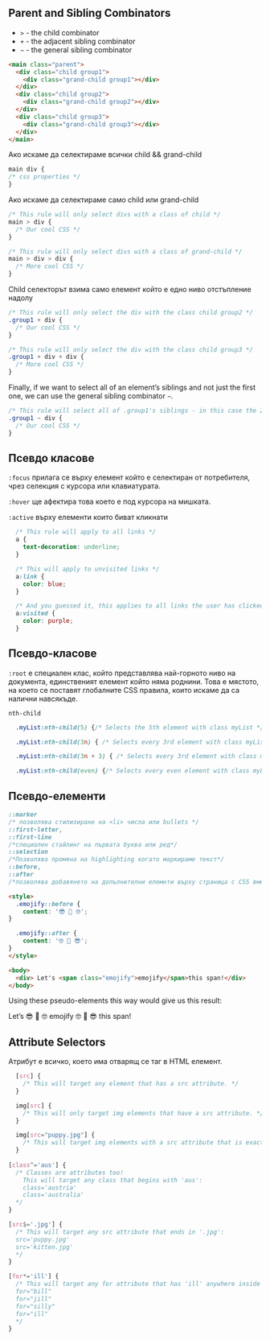 
## Parent and Sibling Combinators

-   `>` - the child combinator
-   `+` - the adjacent sibling combinator
-   `~` - the general sibling combinator

```html
<main class="parent">
  <div class="child group1">
    <div class="grand-child group1"></div>
  </div>
  <div class="child group2">
    <div class="grand-child group2"></div>
  </div>
  <div class="child group3">
    <div class="grand-child group3"></div>
  </div>
</main>
```

Ако искаме да селектираме всички child && grand-child 

```css
main div {
/* css properties */
}
```

Ако искаме да селектираме само child или grand-child

```css
/* This rule will only select divs with a class of child */
main > div {
  /* Our cool CSS */
}

/* This rule will only select divs with a class of grand-child */
main > div > div {
  /* More cool CSS */
}
```

Child селекторът взима само елемент който е едно ниво отстъпление надолу

```css
/* This rule will only select the div with the class child group2 */
.group1 + div {
  /* Our cool CSS */
}

/* This rule will only select the div with the class child group3 */
.group1 + div + div {
  /* More cool CSS */
}
```

Finally, if we want to select all of an element’s siblings and not just the first one, we can use the general sibling combinator `~`.

```css
/* This rule will select all of .group1's siblings - in this case the 2nd and 3rd .child divs */
.group1 ~ div {
  /* Our cool CSS */
}
```


## Псевдо класове 

`:focus` прилага се върху елемент който е селектиран от потребителя, чрез селекция с курсора или клавиатурата.

`:hover` ще афектира това което е под курсора на мишката. 

`:active` върху елементи които биват кликнати 

```css
  /* This rule will apply to all links */
  a {
    text-decoration: underline;
  }

  /* This will apply to unvisited links */
  a:link {
    color: blue;
  }

  /* And you guessed it, this applies to all links the user has clicked on */
  a:visited {
    color: purple;
  }
```

## Псевдо-класове

`:root` е специален клас, който представлява най-горното ниво на документа, единственият елемент който няма роднини. Това е мястото, на което се поставят глобалните CSS правила, които искаме да са налични навсякъде.

`nth-child`

```css
  .myList:nth-child(5) {/* Selects the 5th element with class myList */}

  .myList:nth-child(3n) { /* Selects every 3rd element with class myList */}

  .myList:nth-child(3n + 3) { /* Selects every 3rd element with class myList, beginning with the 3rd */}

  .myList:nth-child(even) {/* Selects every even element with class myList */}
```

## Псевдо-елементи

```css
::marker
/* позволява стилизиране на <li> числа или bullets */
::first-letter,
::first-line
/*специален стайлинг на първата буква или ред*/
::selection
/*Позволява промяна на highlighting когато маркираме текст*/
::before,
::after 
/*позволява добавянето на допълнителни елемнти върху страница с CSS вместо HTML*
```
```html
<style>
  .emojify::before {
    content: '😎 🥸 🤓';
}

  .emojify::after {
    content: '🤓 🥸 😎';
}
</style>

<body>
  <div> Let's <span class="emojify">emojify</span>this span!</div>
</body>
```
Using these pseudo-elements this way would give us this result:

Let’s 😎 🥸 🤓 emojify 🤓 🥸 😎 this span!

## Attribute Selectors

Атрибут е всичко, което има отварящ се таг в HTML елемент.

```css
  [src] {
    /* This will target any element that has a src attribute. */
  }

  img[src] {
    /* This will only target img elements that have a src attribute. */
  }

  img[src="puppy.jpg"] {
    /* This will target img elements with a src attribute that is exactly "puppy.jpg" */
  }
  
[class^='aus'] {
  /* Classes are attributes too!
    This will target any class that begins with 'aus':
    class='austria'
    class='australia'
  */
}

[src$='.jpg'] {
  /* This will target any src attribute that ends in '.jpg':
  src='puppy.jpg'
  src='kitten.jpg'
  */
}

[for*='ill'] {
  /* This will target any for attribute that has 'ill' anywhere inside it:
  for="bill"
  for="jill"
  for="silly"
  for="ill"
  */
}
```
